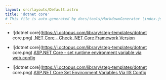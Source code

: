 ```yaml
---
layout: src/layouts/Default.astro
title: 'dotnet core'
# This file is auto-generated by docs/tools/MarkdownGenerator (index.js)
---
```


<ul>

<li>

![dotnet core](https://i.octopus.com/library/step-templates/dotnet core.png) [.NET Core - Check .NET Core Framework Version](/dotnet-core/.net-core-check-.net-core-framework-version/)

</li>
        
<li>

![dotnet core](https://i.octopus.com/library/step-templates/dotnet core.png) [ASP.NET Core - set runtime environment variable via web.config](/dotnet-core/asp.net-core-set-runtime-environment-variable-via-web.config/)

</li>
        
<li>

![dotnet core](https://i.octopus.com/library/step-templates/dotnet core.png) [ASP.NET Core Set Environment Variables Via IIS Config](/dotnet-core/asp.net-core-set-environment-variables-via-iis-config/)

</li>
        
</ul>
